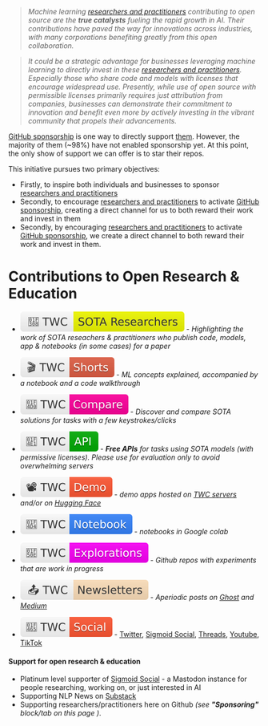 


> _Machine learning [researchers and practitioners]([https://authorswithcode.com](https://authorswithcode.com/top100/)) contributing to open source are the **true catalysts** fueling the rapid growth in AI. Their contributions have paved the way for innovations across industries, with many corporations benefiting greatly from this open collaboration._

> _It could be a strategic advantage for businesses leveraging machine learning to directly invest in these [researchers and practitioners](https://authorswithcode.com/top100/?choice=Top%20Repo%20Authors%20Open%20for%20Sponsorship%20%F0%9F%92%8E). Especially those who share code and models with licenses that encourage widespread use. Presently, while use of open source with permissible licenses primarily requires just attribution from companies, businesses can demonstrate their commitment to innovation and benefit even more by actively investing in the vibrant community that propels their advancements._

 [GitHub sponsorship](https://github.com/sponsors#regions) is one way to directly support [them](https://authorswithcode.com/top100/?choice=Top%20Repo%20Authors%20Open%20for%20Sponsorship%20%F0%9F%92%8E). 
However, the majority of them (~98%) have not enabled sponsorship yet.  At this point, the only show of support we can offer is to star their repos. 

This initiative pursues two primary objectives: 
- Firstly, to inspire both individuals and businesses to sponsor [researchers and practitioners](https://authorswithcode.com/top100/?choice=Top%20Repo%20Authors%20Open%20for%20Sponsorship%20%F0%9F%92%8E)
- Secondly, to encourage [researchers and practitioners](https://authorswithcode.com/top100/) to activate [GitHub sponsorship](https://github.com/sponsors#regions), creating a direct channel for us to both reward their work and invest in them
- Secondly, by encouraging [researchers and practitioners](https://authorswithcode.com/top100/) to activate [GitHub sponsorship](https://github.com/sponsors#regions), we create a direct channel to both reward their work and invest in them.


# Contributions to Open Research & Education

- [![SOTA Researchers](https://raw.githubusercontent.com/taskswithcode/image_assets/main/.github/images/SOTAResearchers.svg)](https://authorswithcode.com) - _Highlighting the work of SOTA reseachers & practitioners who publish code, models, app & notebooks (in some cases) for a paper_

- [![TWC Shorts](https://raw.githubusercontent.com/taskswithcode/image_assets/main/.github/images/TWCShorts.svg)](https://conceptswithcode.com) - _ML concepts explained, accompanied by a notebook and a code walkthrough_

  
- [![Discover and Compare SOTA models](https://raw.githubusercontent.com/taskswithcode/image_assets/main/.github/images/TWCCompare.svg)](https://taskswithcode.com/find_sota_repos/) - _Discover and compare SOTA solutions for tasks with a few keystrokes/clicks_


 - [![APIs](https://raw.githubusercontent.com/taskswithcode/image_assets/main/.github/images/TWCAPI.svg)](https://www.taskswithcode.com/salient_object_detection/) -   _**Free APIs** for tasks using SOTA models (with permissive licenses). Please use for evaluation only to avoid overwhelming servers_
 
 - [![Apps](https://raw.githubusercontent.com/taskswithcode/image_assets/main/.github/images/TWCDemo.svg)](https://taskswithcode.com/sentence_similarity/) - _demo apps hosted on [TWC servers](https://taskswithcode.com/sentence_similarity) and/or on [Hugging Face](https://huggingface.co/taskswithcode)_
 - [![Notebooks](https://raw.githubusercontent.com/taskswithcode/image_assets/main/.github/images/TWCNotebook.svg)](https://github.com/taskswithcode/latent-diffusion/blob/main/TWCLatentDiffusion.ipynb) - _notebooks in Google colab_
 - [![Explorations](https://raw.githubusercontent.com/taskswithcode/image_assets/main/.github/images/TWCExplorations.svg)](https://github.com/taskswithcode/latent-diffusion/blob/main/TWCLatentDiffusion.ipynb) - _Github repos with experiments that are work in progress_
 - [![Newsletters](https://raw.githubusercontent.com/taskswithcode/image_assets/main/.github/images/TWCNewsletter.svg)](https://taskswithcode.ghost.io/) - _Aperiodic posts on [Ghost](https://taskswithcode.ghost.io/) and [Medium](https://medium.com/taskswithcode)_
 -  [![Social](https://raw.githubusercontent.com/taskswithcode/image_assets/main/.github/images/TWCSocial.svg)](https://twitter.com/TasksWithCode) - [Twitter](https://twitter.com/TasksWithCode), [Sigmoid Social](https://sigmoid.social/@twc), [Threads](https://www.threads.net/@taskswithcode), [Youtube](https://www.youtube.com/@ConceptsWithCode), [TikTok](https://www.tiktok.com/@conceptswithcode)

#### Support for open research & education
- Platinum level supporter of [Sigmoid Social](https://sigmoid.social/about) - a Mastodon instance for people researching, working on, or just interested in AI
- Supporting NLP News on [Substack](https://substack.com/@taskswithcode)
- Supporting researchers/practitioners here on Github _(see **"Sponsoring"** block/tab on this page )_.
   
